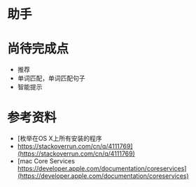 # 助手

# 尚待完成点
+ 推荐
+ 单词匹配，单词匹配句子
+ 智能提示


# 参考资料
+ [枚举在OS X上所有安装的程序 
+ https://stackoverrun.com/cn/q/4111769](https://stackoverrun.com/cn/q/4111769)
+ [mac Core Services https://developer.apple.com/documentation/coreservices](https://developer.apple.com/documentation/coreservices)
